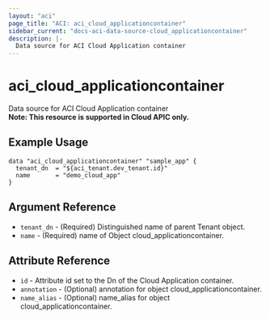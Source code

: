 ```yaml
---
layout: "aci"
page_title: "ACI: aci_cloud_applicationcontainer"
sidebar_current: "docs-aci-data-source-cloud_applicationcontainer"
description: |-
  Data source for ACI Cloud Application container
---
```


# aci_cloud_applicationcontainer #
Data source for ACI Cloud Application container  
<b>Note: This resource is supported in Cloud APIC only. </b>
## Example Usage ##

```hcl
data "aci_cloud_applicationcontainer" "sample_app" {
  tenant_dn  = "${aci_tenant.dev_tenant.id}"
  name       = "demo_cloud_app"
}
```
## Argument Reference ##
* `tenant_dn` - (Required) Distinguished name of parent Tenant object.
* `name` - (Required) name of Object cloud_applicationcontainer.



## Attribute Reference

* `id` - Attribute id set to the Dn of the Cloud Application container.
* `annotation` - (Optional) annotation for object cloud_applicationcontainer.
* `name_alias` - (Optional) name_alias for object cloud_applicationcontainer.
